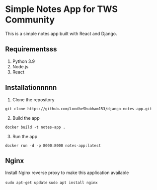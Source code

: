 # Simple Notes App for TWS Community
This is a simple notes app built with React and Django.

## Requirementsss
1. Python 3.9
2. Node.js
3. React

## Installationnnnn
1. Clone the repository
```
git clone https://github.com/LondheShubham153/django-notes-app.git
```

2. Build the app
```
docker build -t notes-app .
```

3. Run the app
```
docker run -d -p 8000:8000 notes-app:latest
```

## Nginx

Install Nginx reverse proxy to make this application available

`sudo apt-get update`
`sudo apt install nginx`
